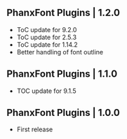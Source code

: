 PhanxFont Plugins | 1.2.0
-------------------------
- ToC update for 9.2.0
- ToC update for 2.5.3
- ToC update for 1.14.2
- Better handling of font outline

PhanxFont Plugins | 1.1.0
-------------------------
- TOC update for 9.1.5

PhanxFont Plugins | 1.0.0
-------------------------
- First release
